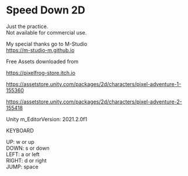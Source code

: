 # Speed Down 2D
  
Just the practice.  
Not available for commercial use.  
  
My special thanks go to M-Studio  
https://m-studio-m.github.io  
  
Free Assets downloaded from  
  
https://pixelfrog-store.itch.io  

https://assetstore.unity.com/packages/2d/characters/pixel-adventure-1-155360  
  
https://assetstore.unity.com/packages/2d/characters/pixel-adventure-2-155418  
  
Unity m_EditorVersion:  2021.2.0f1  
  
KEYBOARD  
  
UP: w or up  
DOWN: s or down  
LEFT: a or left  
RIGHT: d or right  
JUMP: space  
  